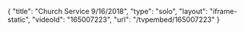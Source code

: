 {
    "title": "Church Service 9\/16\/2018",
    "type": "solo",
    "layout": "iframe-static",
    "videoId": "165007223",
    "url": "\/tvpembed\/165007223"
}